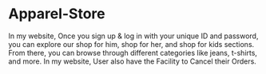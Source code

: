 # Apparel-Store
In my website, Once you sign up &amp; log in with your unique ID and password, you can explore our shop for him, shop for her, and shop for kids sections. From there, you can browse through different categories like jeans, t-shirts, and more. In my website, User also have the Facility to Cancel their Orders. 
